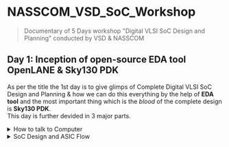 # NASSCOM_VSD_SoC_Workshop
> Documentary of 5 Days workshop "Digital VLSI SoC Design and Planning" conducted by VSD &amp; NASSCOM

## Day 1: Inception of open-source EDA tool OpenLANE & Sky130 PDK  
   As per the title the 1st day is to give glimps of Complete Digital VLSI SoC Design and Planning & how we can do this everything by the help of **EDA tool** and the most important thing which is the *blood* of the complete design is **Sky130 PDK**.  
   This day is further devided in 3 major parts.  
<details>
 <summary>
   How to talk to Computer </summary>  

- As we know that the widely known digital electronic system is our **computer**. Which is working based on **0's &amp; 1's** (AKA Machine/Binary Language). Any computer system contains **Hardware &amp; Software**. If we look computer interms of software point of view, we can get to know about different types of applications such as MS Office, Paint, Notepad ETC. As we know that computer is working only based on 0's &amp; 1's. And most softwares or applications are in the form of humanly readable language. To convert the humanly readable language to machine language, Below is the Basic Flow which Illustrate How Computer Talks with Hardware.

![image](https://github.com/ShahHarsh2711/NASSCOM_VSD_SoC/assets/100216184/fee221b5-264b-4577-9ea9-baa3e8f8410c)

  It requires "System software" which contains OS, Compiler & Assembler. Where OS provides efficient environment to compiler & Assembler to talk to the hardware. First of all, the application which is nothing but a task that we want to perform through the computer is written in Higher level languages such as C,C++. And then it is passing through the compiler, which produces **.exe file** (in case of Windows OS). **.exe file** contains the instruction which is understand by the assembler. This sets of instructions are in the form of assembly language. After passing through the assembler, the instructions are converted into the form of 0's & 1's.

  Let's take the example of timer application.  
  ![image](https://github.com/ShahHarsh2711/NASSCOM_VSD_SoC/assets/100216184/86cfc996-ec8f-4e86-a2d4-681cefaad441)  
  In above image, timer application is written in C language and that code is converted into the set of instruction through compiler. At last that sets of instruction is process into the hardware by passing through the assembler. Here, we are considering chip as a hardware.

  If we try to dive little bit deeper into the system software, their is an abstract interface is exist. Which make the job of OS, easy. That is known as Instruction Set Architecture or 'architecture' of computer. Better the interface, better the performance.  
![image](https://github.com/ShahHarsh2711/NASSCOM_VSD_SoC/assets/100216184/cef1ab85-4e15-4ecf-a9c5-94325d6a9ee0)  

  That's where the first step of ASIC flow start, that is "Specification". That's where the role of architecture engineer come into the picture. The job of the architecture engineer is to create interface based on specification. And based on interface, the RTL code is written by using HDL language.
  Below Image is Illustrate the overview of complete ASIC design which is devided in 3 parts.  
![image](https://github.com/ShahHarsh2711/NASSCOM_VSD_SoC/assets/100216184/5aa840a2-efb3-4b6e-adc1-f6b9995c5ed2)

</details>  
<details>
 <summary>
   SoC Design and ASIC Flow </summary>  

- As we seen earlier the overview of the ASIC design, the first part is RISC-V Instructions Set Architeture. Before explaining what is RISC-V? Let's we understand why RISC-V? and Where it is used in Real life?
- Let's we see the computer interms of hardware point of view. Below is the image of Arduino Leonardo Board.  
![image](https://github.com/ShahHarsh2711/NASSCOM_VSD_SoC/assets/100216184/93a26894-e9de-4554-b58c-87c2e8f8835d)

![image](https://github.com/ShahHarsh2711/NASSCOM_VSD_SoC/assets/100216184/909bf4e1-7449-4773-8889-1428c9c1bea8)

![image](https://github.com/ShahHarsh2711/NASSCOM_VSD_SoC/assets/100216184/b5a5646e-f1f8-4197-a755-51e2b9817e25)

![image](https://github.com/ShahHarsh2711/NASSCOM_VSD_SoC/assets/100216184/8d021aa6-86cd-475e-ba69-b7ea4c211714)
![image](https://github.com/ShahHarsh2711/NASSCOM_VSD_SoC/assets/100216184/7c22962a-9fb4-427a-8dde-090206076aef)
![image](https://github.com/ShahHarsh2711/NASSCOM_VSD_SoC/assets/100216184/72b6351a-e529-4564-904f-a31d9e0be754)

</details>
